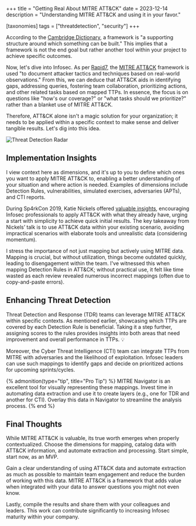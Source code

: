 +++
title = "Getting Real About MITRE ATT&CK"
date  = 2023-12-14
description = "Understanding MITRE ATT&CK and using it in your favor."

[taxonomies]
tags = ["threatdetection", "security"]
+++


According to the [Cambridge Dictionary](https://dictionary.cambridge.org/us/dictionary/english/framework), a framework is "a supporting structure around which something can be built."  This implies that a framework is not the end goal but rather another tool within your project to achieve specific outcomes.

Now, let's dive into Infosec.  As per [Rapid7](https://www.rapid7.com/fundamentals/mitre-attack/), the [MITRE ATT&CK](https://attack.mitre.org/) framework is used "to document attacker tactics and techniques based on real-world observations."  From this, we can deduce that ATT&CK aids in identifying gaps, addressing queries, fostering team collaboration, prioritizing actions, and other related tasks based on mapped TTPs.  In essence, the focus is on questions like "how's our coverage?" or "what tasks should we prioritize?" rather than a blanket use of MITRE ATT&CK.

Therefore, ATT&CK alone isn't a magic solution for your organization; it needs to be applied within a specific context to make sense and deliver tangible results.  Let's dig into this idea.

![Threat Detection Radar](/images/threat-detection-radar.gif "Green radar screen showing some detections")


## Implementation Insights
I view context here as dimensions, and it's up to you to define which ones you want to apply MITRE ATT&CK to, enabling a better understanding of your situation and where action is needed.  Examples of dimensions include Detection Rules, vulnerabilities, simulated exercises, adversaries (APTs), and CTI reports.

During Sp4rkCon 2019, Katie Nickels offered [valuable insights](https://www.youtube.com/watch?v=bkfwMADar0M), encouraging Infosec professionals to apply ATT&CK with what they already have, urging a start with simplicity to achieve quick initial results.  The key takeaway from Nickels’ talk is to use ATT&CK data within your existing scenario, avoiding impractical scenarios with elaborate tools and unrealistic data (considering momentum).

I stress the importance of not just mapping but actively using MITRE data.  Mapping is crucial, but without utilization, things become outdated quickly, leading to disengagement within the team.  I've witnessed this when mapping Detection Rules in ATT&CK; without practical use, it felt like time wasted as each review revealed numerous incorrect mappings (often due to copy-and-paste errors).


## Enhancing Threat Detection
Threat Detection and Response (TDR) teams can leverage MITRE ATT&CK within specific contexts.  As mentioned earlier, showcasing which TTPs are covered by each Detection Rule is beneficial.  Taking it a step further, assigning scores to the rules provides insights into both areas that need improvement and overall performance in TTPs.  💡

Moreover, the Cyber Threat Intelligence (CTI) team can integrate TTPs from MITRE with adversaries and the likelihood of exploitation.  Infosec leaders can use such mappings to identify gaps and decide on prioritized actions for upcoming sprints/cycles.

{% admonition(type="tip", title="Pro Tip") %}
MITRE Navigator is an excellent tool for visually representing these mappings.  Invest time in automating data extraction and use it to create layers (e.g., one for TDR and another for CTI).  Overlay this data in Navigator to streamline the analysis process.
{% end %}


## Final Thoughts
While MITRE ATT&CK is valuable, its true worth emerges when properly contextualized.  Choose the dimensions for mapping, catalog data with ATT&CK information, and automate extraction and processing.  Start simple, start now, as an MVP.

Gain a clear understanding of using ATT&CK data and automate extraction as much as possible to maintain team engagement and reduce the burden of working with this data.  MITRE ATT&CK is a framework that adds value when integrated with your data to answer questions you might not even know.

Lastly, compile the results and share them with your colleagues and leaders.  This work can contribute significantly to increasing Infosec maturity within your company.
